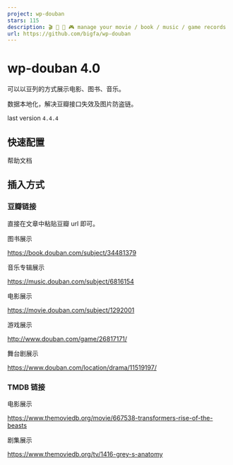 ```yaml
---
project: wp-douban
stars: 115
description: 🎬 📖 🎵 🎮 manage your movie / book / music / game records
url: https://github.com/bigfa/wp-douban
---
```


wp-douban 4.0
=============

可以以豆列的方式展示电影、图书、音乐。

数据本地化，解决豆瓣接口失效及图片防盗链。

last version `4.4.4`

快速配置
----

帮助文档

插入方式
----

### 豆瓣链接

直接在文章中粘贴豆瓣 url 即可。

图书展示

https://book.douban.com/subject/34481379

音乐专辑展示

https://music.douban.com/subject/6816154

电影展示

https://movie.douban.com/subject/1292001

游戏展示

http://www.douban.com/game/26817171/

舞台剧展示

https://www.douban.com/location/drama/11519197/

### TMDB 链接

电影展示

https://www.themoviedb.org/movie/667538-transformers-rise-of-the-beasts

剧集展示

https://www.themoviedb.org/tv/1416-grey-s-anatomy
